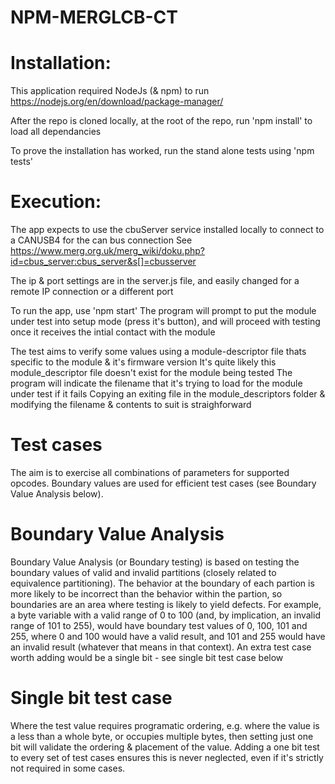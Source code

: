 # NPM-MERGLCB-CT

# Installation:
This application required NodeJs (& npm) to run
https://nodejs.org/en/download/package-manager/

After the repo is cloned locally, at the root of the repo, run 'npm install' to load all dependancies

To prove the installation has worked, run the stand alone tests using 'npm tests'

# Execution:

The app expects to use the cbuServer service installed locally to connect to a CANUSB4 for the can bus connection
See https://www.merg.org.uk/merg_wiki/doku.php?id=cbus_server:cbus_server&s[]=cbusserver

The ip & port settings are in the server.js file, and easily changed for a remote IP connection or a different port

To run the app, use 'npm start'
The program will prompt to put the module under test into setup mode (press it's button),
and will proceed with testing once it receives the intial contact with the module

The test aims to verify some values using a module-descriptor file thats specific to the module & it's firmware version
It's quite likely this module_descriptor file doesn't exist for the module being tested
The program will indicate the filename that it's trying to load for the module under test if it fails 
Copying an exiting file in the module_descriptors folder & modifying the filename & contents to suit is straighforward

# Test cases
The aim is to exercise all combinations of parameters for supported opcodes. Boundary values are used for efficient test cases (see Boundary Value Analysis below).

# Boundary Value Analysis
Boundary Value Analysis (or Boundary testing) is based on testing the boundary values of valid and invalid partitions (closely related to equivalence partitioning). The behavior at the boundary of each partion is more likely to be incorrect than the behavior within the partion, so boundaries are an area where testing is likely to yield defects.
For example, a byte variable with a valid range of 0 to 100 (and, by implication, an invalid range of 101 to 255), would have boundary test values of 0, 100, 101 and 255, where 0 and 100 would have a valid result, and 101 and 255 would have an invalid result (whatever that means in that context). An extra test case worth adding would be a single bit - see single bit test case below

# Single bit test case
Where the test value requires programatic ordering, e.g. where the value is a less than a whole byte, or occupies multiple bytes, then setting just one bit will validate the ordering & placement of the value. Adding a one bit test to every set of test cases ensures this is never neglected, even if it's strictly not required in some cases.
